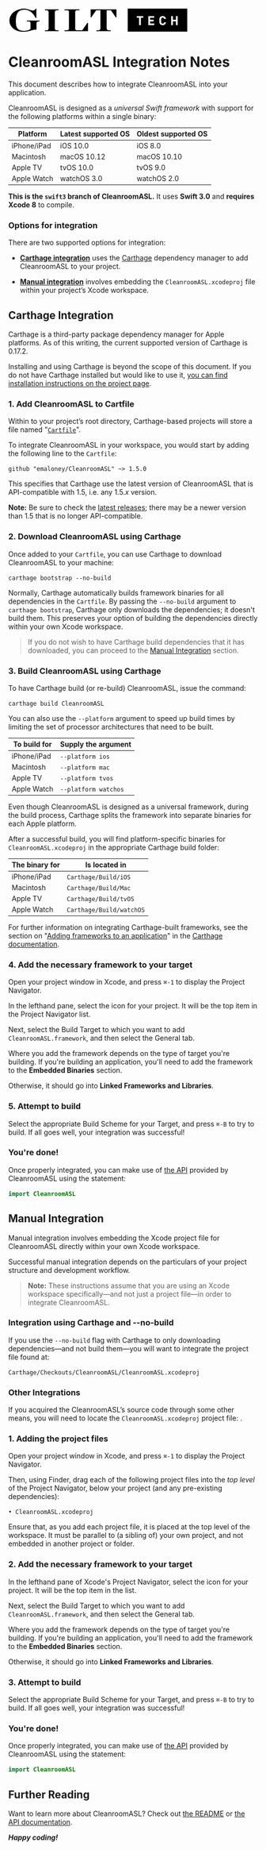 ![Gilt Tech logo](https://raw.githubusercontent.com/gilt/Cleanroom/swift3/Assets/gilt-tech-logo.png)

# CleanroomASL Integration Notes

This document describes how to integrate CleanroomASL into your application.

CleanroomASL is designed as a *universal Swift framework* with support for the following platforms within a single binary:

Platform|Latest supported OS|Oldest supported OS
--------|-------------------|-------------------
iPhone/iPad|iOS 10.0|iOS 8.0
Macintosh|macOS 10.12|macOS 10.10
Apple TV|tvOS 10.0|tvOS 9.0
Apple Watch|watchOS 3.0|watchOS 2.0

**This is the `swift3` branch of CleanroomASL.** It uses **Swift 3.0** and **requires Xcode 8** to compile.

### Options for integration

There are two supported options for integration:

- **[Carthage integration](#carthage-integration)** uses the [Carthage](https://github.com/Carthage/Carthage) dependency manager to add CleanroomASL to your project.

- **[Manual integration](#manual-integration)** involves embedding the `CleanroomASL.xcodeproj` file within your project’s Xcode workspace.

## Carthage Integration

Carthage is a third-party package dependency manager for Apple platforms. As of this writing, the current supported version of Carthage is 0.17.2.

Installing and using Carthage is beyond the scope of this document. If you do not have Carthage installed but would like to use it, [you can find installation instructions on the project page](https://github.com/Carthage/Carthage#installing-carthage). 

### 1. Add CleanroomASL to Cartfile

Within to your project’s root directory, Carthage-based projects will store a file named "[`Cartfile`](https://github.com/Carthage/Carthage/blob/master/Documentation/Artifacts.md#cartfile)".

To integrate CleanroomASL in your workspace, you would start by adding the following line to the `Cartfile`:

```
github "emaloney/CleanroomASL" ~> 1.5.0
```

This specifies that Carthage use the latest version of CleanroomASL that is API-compatible with 1.5, i.e. any 1.5.*x* version.

**Note:** Be sure to check the [latest releases](https://github.com/emaloney/CleanroomASL/releases); there may be a newer version than 1.5 that is no longer API-compatible.

### 2. Download CleanroomASL using Carthage

Once added to your `Cartfile`, you can use Carthage to download CleanroomASL to your machine:

```
carthage bootstrap --no-build
```

Normally, Carthage automatically builds framework binaries for all dependencies in the `Cartfile`. By passing the `--no-build` argument to `carthage bootstrap`, Carthage only downloads the dependencies; it doesn't build them. This preserves your option of building the dependencies directly within your own Xcode workspace.

> If you do not wish to have Carthage build dependencies that it has downloaded, you can proceed to the [Manual Integration](#manual-integration) section.

### 3. Build CleanroomASL using Carthage

To have Carthage build (or re-build) CleanroomASL, issue the command:

```
carthage build CleanroomASL
```

You can also use the `--platform` argument to speed up build times by limiting the set of processor architectures that need to be built.

To build for|Supply the argument
------------|-------------------
iPhone/iPad|`--platform ios`
Macintosh|`--platform mac`
Apple TV|`--platform tvos`
Apple Watch|`--platform watchos`


Even though CleanroomASL is designed as a universal framework, during the build process, Carthage splits the framework into separate binaries for each Apple platform.

After a successful build, you will find platform-specific binaries for `CleanroomASL.xcodeproj` in the appropriate Carthage build folder:

The binary for|Is located in
--------------|-------------
iPhone/iPad|`Carthage/Build/iOS`
Macintosh|`Carthage/Build/Mac`
Apple TV|`Carthage/Build/tvOS`
Apple Watch|`Carthage/Build/watchOS`


For further information on integrating Carthage-built frameworks, see the section on "[Adding frameworks to an application](https://github.com/Carthage/Carthage#adding-frameworks-to-an-application)" in the [Carthage documentation](https://github.com/Carthage/Carthage#carthage--).

### 4. Add the necessary framework to your target

Open your project window in Xcode, and press `⌘-1` to display the Project Navigator.

In the lefthand pane, select the icon for your project. It will be the top item in the Project Navigator list.

Next, select the Build Target to which you want to add `CleanroomASL.framework`, and then select the General tab.

Where you add the framework depends on the type of target you're building. If you're building an application, you'll need to add the framework to the **Embedded Binaries** section.

Otherwise, it should go into **Linked Frameworks and Libraries**.


### 5. Attempt to build

Select the appropriate Build Scheme for your Target, and press `⌘-B` to try to build. If all goes well, your integration was successful!

### You're done!

Once properly integrated, you can make use of [the API](https://rawgit.com/emaloney/CleanroomASL/swift3/Documentation/API/index.html) provided by CleanroomASL using the statement:

```swift
import CleanroomASL
```

## Manual Integration

Manual integration involves embedding the Xcode project file for CleanroomASL directly within your own Xcode workspace.

Successful manual integration depends on the particulars of your project structure and development workflow.

> **Note:** These instructions assume that you are using an Xcode workspace specifically—and not just a project file—in order to integrate CleanroomASL.

### Integration using Carthage and --no-build

If you use the `--no-build` flag with Carthage to only downloading dependencies—and not build them—you will want to integrate the project file found at:

```
Carthage/Checkouts/CleanroomASL/CleanroomASL.xcodeproj
```

### Other Integrations

If you acquired the CleanroomASL’s source code through some other means, you will need to locate the `CleanroomASL.xcodeproj` project file: .

### 1. Adding the project files

Open your project window in Xcode, and press `⌘-1` to display the Project Navigator.

Then, using Finder, drag each of the following project files into the *top level* of the Project Navigator, below your project (and any pre-existing dependencies):

```
• CleanroomASL.xcodeproj
```

Ensure that, as you add each project file, it is placed at the top level of the workspace. It must be parallel to (a sibling of) your own project, and not embedded in another project or folder.

### 2. Add the necessary framework to your target

In the lefthand pane of Xcode's Project Navigator, select the icon for your project. It will be the top item in the list.

Next, select the Build Target to which you want to add `CleanroomASL.framework`, and then select the General tab.

Where you add the framework depends on the type of target you're building. If you're building an application, you'll need to add the framework to the **Embedded Binaries** section.

Otherwise, it should go into **Linked Frameworks and Libraries**.


### 3. Attempt to build

Select the appropriate Build Scheme for your Target, and press `⌘-B` to try to build. If all goes well, your integration was successful!

### You're done!

Once properly integrated, you can make use of [the API](https://rawgit.com/emaloney/CleanroomASL/swift3/Documentation/API/index.html) provided by CleanroomASL using the statement:

```swift
import CleanroomASL
```

## Further Reading

Want to learn more about CleanroomASL? Check out [the README](https://github.com/emaloney/CleanroomASL/blob/swift3/README.md) or [the API documentation](https://rawgit.com/emaloney/CleanroomASL/swift3/Documentation/API/index.html).

**_Happy coding!_**
